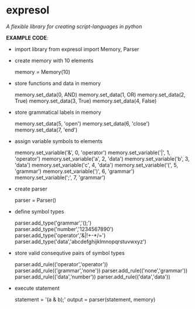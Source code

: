 # expresol

*A flexible library for creating script-languages in python*

__EXAMPLE CODE__:

- import library
	from expresol import Memory, Parser

- create memory with 10 elements

	memory = Memory(10)

- store functions and data in memory

	memory.set_data(0, AND)
	memory.set_data(1, OR)
	memory.set_data(2, True)
	memory.set_data(3, True)
	memory.set_data(4, False)

- store grammatical labels in memory

	memory.set_data(5, 'open')
	memory.set_data(6, 'close')
	memory.set_data(7, 'end')

- assign variable symbols to elements

	memory.set_variable('&', 0, 'operator')
	memory.set_variable('|', 1, 'operator')
	memory.set_variable('a', 2, 'data')
	memory.set_variable('b', 3, 'data')
	memory.set_variable('c', 4, 'data')
	memory.set_variable('(', 5, 'grammar')
	memory.set_variable(')', 6, 'grammar')
	memory.set_variable(';', 7, 'grammar')

- create parser

	parser = Parser()

- define symbol types

	parser.add_type('grammar','();')
	parser.add_type('number','1234567890')
	parser.add_type('operator','&|!+-*/=')
	parser.add_type('data','abcdefghijklmnopqrstuvwxyz')


- store valid consequtive pairs of symbol types

	parser.add_rule(('operator','operator'))
	parser.add_rule(('grammar','none'))
	parser.add_rule(('none','grammar'))
	parser.add_rule(('data','number'))
	parser.add_rule(('data','data'))

- execute statement

	statement = '(a & b);'
	output = parser(statement, memory)
